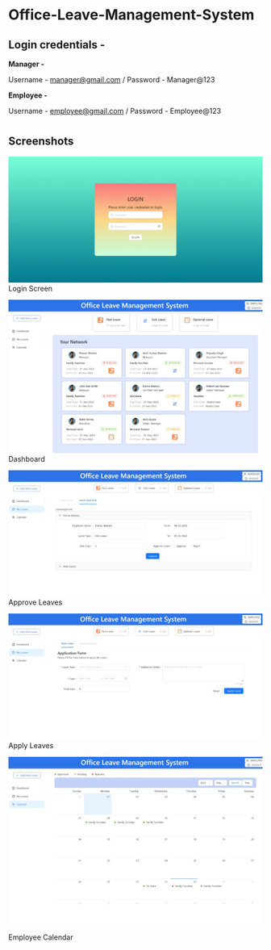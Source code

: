 # Office-Leave-Management-System

## Login credentials -

**Manager -**

Username - manager@gmail.com / Password - Manager@123

**Employee -**

Username - employee@gmail.com / Password - Employee@123

#

## Screenshots

![Login Screen](frontend\src\static\images\readme-images\login.jpeg)
Login Screen

![Dashboard](frontend\src\static\images\readme-images\dashboard.jpeg)
Dashboard

![Approve Leaves](frontend\src\static\images\readme-images\approve-leaves.jpeg)
Approve Leaves

![Apply Leaves](frontend\src\static\images\readme-images\apply-leaves.jpeg)
Apply Leaves

![Employee Calendar](frontend\src\static\images\readme-images\employee-calendar.jpeg)

Employee Calendar
